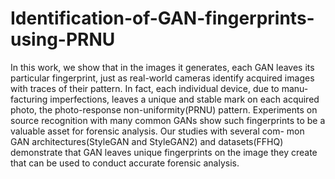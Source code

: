 # Identification-of-GAN-fingerprints-using-PRNU

In this work, we show that in the images it generates, each GAN leaves its particular fingerprint, just as real-world cameras identify acquired images with traces of their pattern. In fact, each individual device, due to manu- facturing imperfections, leaves a unique and stable mark on each acquired photo, the photo-response non-uniformity(PRNU) pattern. Experiments on source recognition with many common GANs show such fingerprints to be a valuable asset for forensic analysis. Our studies with several com- mon GAN architectures(StyleGAN and StyleGAN2) and datasets(FFHQ) demonstrate that GAN leaves unique fingerprints on the image they create that can be used to conduct accurate forensic analysis.
